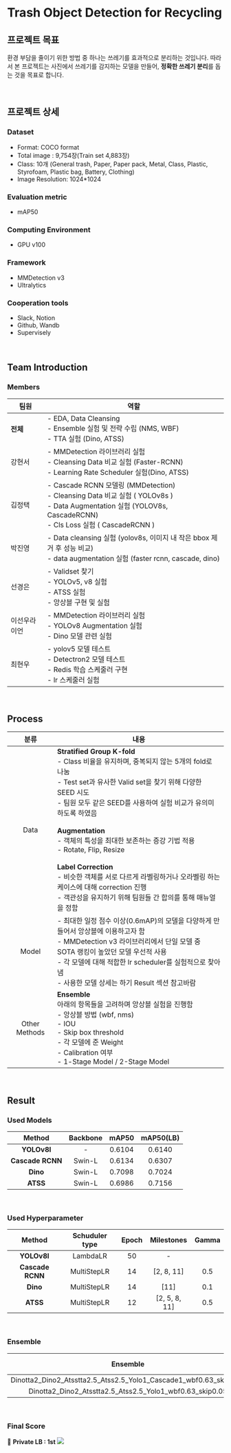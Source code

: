 
# **Trash Object Detection for Recycling**
## 프로젝트 목표
환경 부담을 줄이기 위한 방법 중 하나는 쓰레기를 효과적으로 분리하는 것입니다. 따라서 본 프로젝트는 사진에서 쓰레기를 감지하는 모델을 만들어, **정확한 쓰레기 분리**를 돕는 것을 목표로 합니다.

<br>

## 프로젝트 상세

### Dataset
- Format: COCO format
- Total image : 9,754장(Train set 4,883장)
- Class: 10개 (General trash, Paper, Paper pack, Metal, Class, Plastic, Styrofoam, Plastic bag, Battery, Clothing)
- Image Resolution: 1024\*1024

### Evaluation metric
- mAP50

### Computing Environment
- GPU v100

### Framework
- MMDetection v3
- Ultralytics

### Cooperation tools
- Slack, Notion
- Github, Wandb
- Supervisely

<br>

## Team Introduction

### Members

| 팀원 | 역할 |
| -- | -- |
| **전체** | - EDA, Data Cleansing<br>- Ensemble 실험 및 전략 수립 (NMS, WBF)<br>- TTA 실험 (Dino, ATSS) |
| 강현서 | - MMDetection 라이브러리 실험 <br> - Cleansing Data 비교 실험 (Faster-RCNN) <br> - Learning Rate Scheduler 실험(Dino, ATSS) <br> 
| 김정택 | - Cascade RCNN 모델링 (MMDetection)<br>- Cleansing Data 비교 실험 ( YOLOv8s )<br>- Data Augmentation 실험 (YOLOV8s, CascadeRCNN)<br>- Cls Loss 실험 ( CascadeRCNN ) |
| 박진영 | - Data cleansing 실험 (yolov8s, 이미지 내 작은 bbox 제거 후 성능 비교) <br> - data augmentation 실험 (faster rcnn, cascade, dino) |
| 선경은 | - Validset 찾기 <br> - YOLOv5, v8 실험 <br> - ATSS 실험 <br> - 앙상블 구현 및 실험 |
| 이선우라이언 | - MMDetection 라이브러리 실험 <br> - YOLOv8 Augmentation 실험 <br> - Dino 모델 관련 실험|
| 최현우 | - yolov5 모델 테스트 <br> - Detectron2 모델 테스트 <br> - Redis 학습 스케줄러 구현 <br> - lr 스케줄러 실험 |

<br>

## Process

| 분류 | 내용 |
| :--: | -- |
|Data|**Stratified Group K-fold** <br> - Class 비율을 유지하며, 중복되지 않는 5개의 fold로 나눔 <br> - Test set과 유사한 Valid set을 찾기 위해 다양한 SEED 시도 <br> - 팀원 모두 같은 SEED를 사용하여 실험 비교가 유의미하도록 하였음 <br> <br>  **Augmentation** <br> - 객체의 특성을 최대한 보존하는 증강 기법 적용 <br> - Rotate, Flip, Resize <br> <br> **Label Correction** <br> - 비슷한 객체를 서로 다르게 라벨링하거나 오라벨링 하는 케이스에 대해 correction 진행<br> - 객관성을 유지하기 위해 팀원들 간 합의를 통해 매뉴얼을 정함
|Model| - 최대한 일정 점수 이상(0.6mAP)의 모델을 다양하게 만들어서 앙상블에 이용하고자 함<br> - MMDetection v3 라이브러리에서 단일 모델 중 SOTA 랭킹이 높았던 모델 우선적 사용<br> - 각 모델에 대해 적합한 lr scheduler를 실험적으로 찾아냄<br> - 사용한 모델 상세는 하기 Result 섹션 참고바람<br>
|Other Methods|**Ensemble** <br> 아래의 항목들을 고려하며 앙상블 실험을 진행함<br>- 앙상블 방법 (wbf, nms)<br> - IOU <br>- Skip box threshold<br>- 각 모델에 준 Weight<br>- Calibration 여부<br>- 1-Stage Model / 2-Stage Model 

<br>

## Result

### Used Models

| Method | Backbone | mAP50 | mAP50(LB) |
| :--: | :--: | :--: | :--: |
|**YOLOv8l**|-| 0.6104 | 0.6140 |
|**Cascade RCNN**| Swin-L | 0.6134 | 0.6307 |
|**Dino**| Swin-L | 0.7098 | 0.7024 |
|**ATSS**| Swin-L | 0.6986 | 0.7156 |

<br>

### Used Hyperparameter

| Method | Schuduler type | Epoch | Milestones | Gamma |
| :--: | :--: | :--: | :--: | :--: |
|**YOLOv8l**| LambdaLR | 50 | - |
|**Cascade RCNN**| MultiStepLR | 14 | \[2, 8, 11\] | 0.5 |
|**Dino**| MultiStepLR | 14 | \[11\] | 0.1 |
|**ATSS**| MultiStepLR | 12 | \[2, 5, 8, 11\] | 0.5 |

<br>

### Ensemble

| Ensemble | Calibration | mAP50(LB Public) | mAP50(LB Private) |
| :--: | :--: | :--: | :--: |
|Dinotta2_Dino2_Atsstta2.5_Atss2.5_Yolo1_Cascade1_wbf0.63_skip0.05| O | 0.7396 | 0.7342 |
|Dinotta2_Dino2_Atsstta2.5_Atss2.5_Yolo1_wbf0.63_skip0.05| O | 0.7397 | 0.7339 |

<br>

### Final Score

🥇 **Private LB : 1st**
<img  src='https://velog.velcdn.com/images/jelly9999/post/7fdcfafa-a4f4-49f5-89e0-663901d45597/image.png'  ></img>
